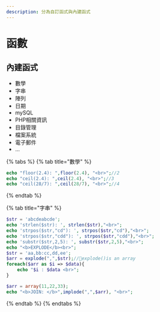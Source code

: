 ```yaml
---
description: 分為自訂函式與內建函式
---
```


# 函數

## 內建函式

* 數學
* 字串
* 陣列
* 日期
* mySQL
* PHP相關資訊
* 目錄管理
* 檔案系統
* 電子郵件
* ...

{% tabs %}
{% tab title="數學" %}
```php
echo "floor(2.4): ",floor(2.4), "<br>";//2
echo "ceil(2.4): ",ceil(2.4), "<br>";//3
echo "ceil(28/7): ",ceil(28/7), "<br>";//4
```
{% endtab %}

{% tab title="字串" %}
```php
$str = 'abcdeabcde';
echo 'strlen($str): ', strlen($str),"<br>";
echo 'strpos($str,"cd"): ', strpos($str,"cd"),"<br>";
echo 'strpos($str,"cdd"): ', strpos($str,"cdd"),"<br>";
echo 'substr($str,2,5): ', substr($str,2,5),"<br>";
echo "<b>EXPLODE</b><br>";
$str = 'aa,bb:cc,dd,ee';
$arr = explode(",",$str);//🔸explode()is an array
foreach($arr as $i => $data){
	echo "$i : $data <br>";
}

$arr = array(11,22,33);
echo "<b>JOIN: </b>",implode(",",$arr), "<br>";
```
{% endtab %}
{% endtabs %}

